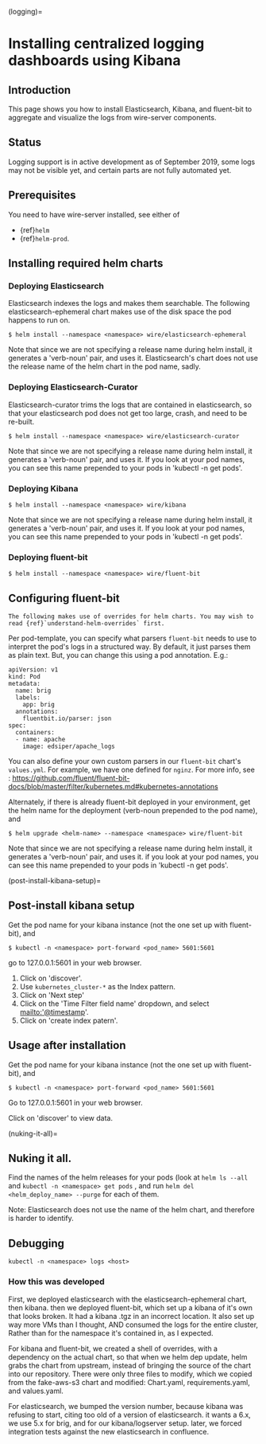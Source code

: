 (logging)=

# Installing centralized logging dashboards using Kibana

## Introduction

This page shows you how to install Elasticsearch, Kibana, and fluent-bit to aggregate and visualize the logs from wire-server components.

## Status

Logging support is in active development as of September 2019, some logs may not be visible yet, and certain parts are not fully automated yet.

## Prerequisites

You need to have wire-server installed, see either of

- {ref}`helm`
- {ref}`helm-prod`.

## Installing required helm charts

### Deploying Elasticsearch

Elasticsearch indexes the logs and makes them searchable. The following elasticsearch-ephemeral chart makes use of the disk space the pod happens to run on.

```
$ helm install --namespace <namespace> wire/elasticsearch-ephemeral
```

Note that since we are not specifying a release name during helm
install, it generates a 'verb-noun' pair, and uses it. Elasticsearch's
chart does not use the release name of the helm chart in the pod name,
sadly.

### Deploying Elasticsearch-Curator

Elasticsearch-curator trims the logs that are contained in elasticsearch, so
that your elasticsearch pod does not get too large, crash, and need to be
re-built.

```
$ helm install --namespace <namespace> wire/elasticsearch-curator
```

Note that since we are not specifying a release name during helm
install, it generates a 'verb-noun' pair, and uses it. If you look at
your pod names, you can see this name prepended to your pods in 'kubectl
-n get pods'.

### Deploying Kibana

```
$ helm install --namespace <namespace> wire/kibana
```

Note that since we are not specifying a release name during helm
install, it generates a 'verb-noun' pair, and uses it. If you look at
your pod names, you can see this name prepended to your pods in 'kubectl
-n get pods'.

### Deploying fluent-bit

```
$ helm install --namespace <namespace> wire/fluent-bit
```

## Configuring fluent-bit

```{note}
The following makes use of overrides for helm charts. You may wish to read {ref}`understand-helm-overrides` first.
```

Per pod-template, you can specify what parsers `fluent-bit` needs to
use to interpret the pod's logs in a structured way. By default, it just
parses them as plain text. But, you can change this using a pod
annotation. E.g.:

```
apiVersion: v1
kind: Pod
metadata:
  name: brig
  labels:
    app: brig
  annotations:
    fluentbit.io/parser: json
spec:
  containers:
  - name: apache
    image: edsiper/apache_logs
```

You can also define your own custom parsers in our `fluent-bit`
chart's `values.yml`. For example, we have one defined for `nginz`.
For more info, see :
<https://github.com/fluent/fluent-bit-docs/blob/master/filter/kubernetes.md#kubernetes-annotations>

Alternately, if there is already fluent-bit deployed in your
environment, get the helm name for the deployment (verb-noun prepended
to the pod name), and

```
$ helm upgrade <helm-name> --namespace <namespace> wire/fluent-bit
```

Note that since we are not specifying a release name during helm
install, it generates a 'verb-noun' pair, and uses it. if you look at
your pod names, you can see this name prepended to your pods in 'kubectl
-n get pods'.

(post-install-kibana-setup)=

## Post-install kibana setup

Get the pod name for your kibana instance (not the one set up with
fluent-bit), and

```
$ kubectl -n <namespace> port-forward <pod_name> 5601:5601
```

go to 127.0.0.1:5601 in your web browser.

1. Click on 'discover'.
2. Use `kubernetes_cluster-*` as the Index pattern.
3. Click on 'Next step'
4. Click on the 'Time Filter field name' dropdown, and select
   <mailto:'@timestamp>'.
5. Click on 'create index patern'.

## Usage after installation

Get the pod name for your kibana instance (not the one set up with
fluent-bit), and

```
$ kubectl -n <namespace> port-forward <pod_name> 5601:5601
```

Go to 127.0.0.1:5601 in your web browser.

Click on 'discover' to view data.

(nuking-it-all)=

## Nuking it all.

Find the names of the helm releases for your pods (look at `helm ls --all`
and `kubectl -n <namespace> get pods` , and run
`helm del <helm_deploy_name> --purge` for each of them.

Note: Elasticsearch does not use the name of the helm chart, and
therefore is harder to identify.

## Debugging

```
kubectl -n <namespace> logs <host>
```

### How this was developed

First, we deployed elasticsearch with the elasticsearch-ephemeral chart,
then kibana. then we deployed fluent-bit, which set up a kibana of it's
own that looks broken. It had a kibana .tgz in an incorrect location. It
also set up way more VMs than I thought, AND consumed the logs for the
entire cluster, Rather than for the namespace it's contained in, as I
expected.

For kibana and fluent-bit, we created a shell of overrides, with a
dependency on the actual chart, so that when we helm dep update, helm
grabs the chart from upstream, instead of bringing the source of the
chart into our repository. There were only three files to modify, which
we copied from the fake-aws-s3 chart and modified: Chart.yaml,
requirements.yaml, and values.yaml.

For elasticsearch, we bumped the version number, because kibana was
refusing to start, citing too old of a version of elasticsearch. it
wants a 6.x, we use 5.x for brig, and for our kibana/logserver setup.
later, we forced integration tests against the new elasticsearch in
confluence.
